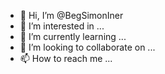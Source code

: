 - 👋 Hi, I’m @BegSimonIner
- 👀 I’m interested in ...
- 🌱 I’m currently learning ...
- 💞️ I’m looking to collaborate on ...
- 📫 How to reach me ...

<!---
BegSimonIner/BegSimonIner is a ✨ special ✨ repository because its `README.md` (this file) appears on your GitHub profile.
You can click the Preview link to take a look at your changes.
--->
